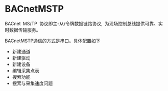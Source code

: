 # BACnetMSTP

BACnet MS/TP 协议即主-从/令牌数据链路协议, 为现场控制总线提供可靠、实时数据传输服务。

BACnetMSTP通信的方式是串口。具体配置如下

- 新建通道
- 新建驱动
- 新建设备
- 编辑采集点表
- 搜索功能
- 搜索与采集速度问题